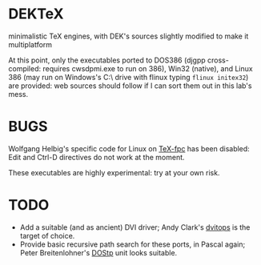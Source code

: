 # DEKTeX
minimalistic TeX engines, with DEK's sources slightly modified to make it multiplatform

At this point, only the executables ported to DOS386 (djgpp cross-compiled: requires cwsdpmi.exe to run on 386), Win32 (native), and Linux 386 (may run on Windows's C:\ drive with flinux typing `flinux initex32`) are provided: web sources should follow if I can sort them out in this lab's mess.

# BUGS

Wolfgang Helbig's specific code for Linux on [TeX-fpc](https://www.ctan.org/pkg/tex-fpc) has been disabled: Edit and Ctrl-D directives do not work at the moment.

These executables are highly experimental: try at your own risk.

# TODO

* Add a suitable (and as ancient) DVI driver; Andy Clark's [dvitops](https://www.ctan.org/pkg/dvitops) is the target of choice.
* Provide basic recursive path search for these ports, in Pascal again; Peter Breitenlohner's [DOStp](https://www.ctan.org/tex-archive/systems/msdos/dostp22) unit looks suitable.
   
